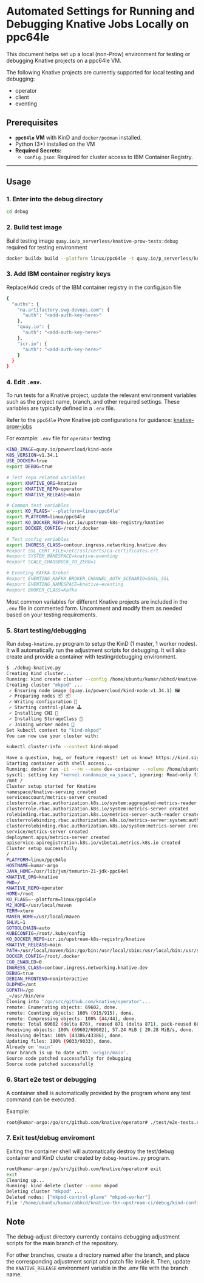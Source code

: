 # Automated Settings for Running and Debugging Knative Jobs Locally on ppc64le

This document helps set up a local (non-Prow) environment for testing or debugging Knative projects on a ppc64le VM. 

The following Knative projects are currently supported for local testing and debugging:

- operator
- client
- eventing

## Prerequisites  

- **`ppc64le` VM** with KinD and `docker/podman` installed.
- Python (3+) installed on the VM
- **Required Secrets:** 
  - `config.json`: Required for cluster access to IBM Container Registry.  

---

## Usage

### 1. Enter into the debug directory

```bash
cd debug
```

### 2. Build test image

Build testing image `quay.io/p_serverless/knative-prow-tests:debug` required for testing environment

```bash
docker buildx build --platform linux/ppc64le -t quay.io/p_serverless/knative-prow-tests:debug --load -f Dockerfile .
```

### 3. Add IBM container registry keys

Replace/Add creds of the IBM container registry in the config.json file

```bash
{
  "auths": {
    "na.artifactory.swg-devops.com": {
      "auth": "<add-auth-key-here>"
    },
    "quay.io": {
      "auth": "<add-auth-key-here>"
    },
    "icr.io": {
      "auth": "<add-auth-key-here>"
    }
  }
}
```

### 4. Edit `.env`. 

To run tests for a Knative project, update the relevant environment variables such as the project name, branch, and other required settings. These variables are typically defined in a `.env` file.

Refer to the `ppc64le` Prow Knative job configurations for guidance: [knative-prow-jobs](https://github.com/kabhiibm/test-infra/tree/master/config/jobs/periodic) 

For example: `.env` file for `operator` testing

```bash
KIND_IMAGE=quay.io/powercloud/kind-node
K8S_VERSION=v1.34.1
USE_DOCKER=true
export DEBUG=true

# Test repo related variables
export KNATIVE_ORG=knative
export KNATIVE_REPO=operator
export KNATIVE_RELEASE=main

# Common test variables
export KO_FLAGS='--platform=linux/ppc64le'
export PLATFORM=linux/ppc64le
export KO_DOCKER_REPO=icr.io/upstream-k8s-registry/knative
export DOCKER_CONFIG=/root/.docker

# Test config variables
export INGRESS_CLASS=contour.ingress.networking.knative.dev
#export SSL_CERT_FILE=/etc/ssl/certs/ca-certificates.crt
#export SYSTEM_NAMESPACE=knative-eventing
#export SCALE_CHAOSDUCK_TO_ZERO=1

# Eventing KAFKA Broker
#export EVENTING_KAFKA_BROKER_CHANNEL_AUTH_SCENARIO=SASL_SSL
#export EVENTING_NAMESPACE=knative-eventing
#export BROKER_CLASS=Kafka
```
Most common variables for different Knative projects are included in the `.env` file in commented form. Uncomment and modify them as needed based on your testing requirements.

### 5. Start testing/debugging

Run `debug-knative.py` program to setup the KinD (1 master, 1 worker nodes). It will automatically run the adjustment scripts for debugging. It will also create and provide a container with testing/debugging environment.

```bash
$ ./debug-knative.py 
Creating Kind cluster...
Running: kind create cluster --config /home/ubuntu/kumar/abhcd/knative-tkn-upstream-ci/debug/kind-config.yaml --name mkpod
Creating cluster "mkpod" ...
 ✓ Ensuring node image (quay.io/powercloud/kind-node:v1.34.1) 🖼
 ✓ Preparing nodes 📦 📦  
 ✓ Writing configuration 📜 
 ✓ Starting control-plane 🕹️ 
 ✓ Installing CNI 🔌 
 ✓ Installing StorageClass 💾 
 ✓ Joining worker nodes 🚜 
Set kubectl context to "kind-mkpod"
You can now use your cluster with:

kubectl cluster-info --context kind-mkpod

Have a question, bug, or feature request? Let us know! https://kind.sigs.k8s.io/#community 🙂
Starting container with shell access...
Running: docker run -it --rm --name dev-container --volume /home/ubuntu/kumar/abhcd/knative-tkn-upstream-ci:/mnt --network host --volume /home/ubuntu/.kube:/root/.kube --env KUBECONFIG=/root/.kube/config --volume /home/ubuntu/kumar/abhcd/knative-tkn-upstream-ci/debug/config.json:/root/.docker/config.json --cap-add SYS_PTRACE --security-opt seccomp=unconfined quay.io/p_serverless/knative-prow-tests:debug /bin/bash -c sysctl -w kernel.randomize_va_space=0 && source /mnt/debug/.env && pushd /mnt &&source /mnt/setup-environment.sh &&popd &&env && mkdir -p $GOPATH/src/github.com/$KNATIVE_ORG/$KNATIVE_REPO && git clone https://github.com/$KNATIVE_ORG/$KNATIVE_REPO.git $GOPATH/src/github.com/$KNATIVE_ORG/$KNATIVE_REPO && cd $GOPATH/src/github.com/$KNATIVE_ORG/$KNATIVE_REPO && git checkout $KNATIVE_RELEASE && . /tmp/debug-adjust.sh && . /tmp/adjust.sh && exec bash
sysctl: setting key "kernel.randomize_va_space", ignoring: Read-only file system
/mnt /
Cluster setup started for Knative
namespace/knative-serving created
serviceaccount/metrics-server created
clusterrole.rbac.authorization.k8s.io/system:aggregated-metrics-reader created
clusterrole.rbac.authorization.k8s.io/system:metrics-server created
rolebinding.rbac.authorization.k8s.io/metrics-server-auth-reader created
clusterrolebinding.rbac.authorization.k8s.io/metrics-server:system:auth-delegator created
clusterrolebinding.rbac.authorization.k8s.io/system:metrics-server created
service/metrics-server created
deployment.apps/metrics-server created
apiservice.apiregistration.k8s.io/v1beta1.metrics.k8s.io created
Cluster setup successfully
/
PLATFORM=linux/ppc64le
HOSTNAME=kumar-argo
JAVA_HOME=/usr/lib/jvm/temurin-21-jdk-ppc64el
KNATIVE_ORG=knative
PWD=/
KNATIVE_REPO=operator
HOME=/root
KO_FLAGS=--platform=linux/ppc64le
M2_HOME=/usr/local/maven
TERM=xterm
MAVEN_HOME=/usr/local/maven
SHLVL=1
GOTOOLCHAIN=auto
KUBECONFIG=/root/.kube/config
KO_DOCKER_REPO=icr.io/upstream-k8s-registry/knative
KNATIVE_RELEASE=main
PATH=/usr/local/maven/bin:/go/bin:/usr/local/sbin:/usr/local/bin:/usr/sbin:/usr/bin:/sbin:/bin:/usr/local/go/bin
DOCKER_CONFIG=/root/.docker
CGO_ENABLED=0
INGRESS_CLASS=contour.ingress.networking.knative.dev
DEBUG=true
DEBIAN_FRONTEND=noninteractive
OLDPWD=/mnt
GOPATH=/go
_=/usr/bin/env
Cloning into '/go/src/github.com/knative/operator'...
remote: Enumerating objects: 69602, done.
remote: Counting objects: 100% (915/915), done.
remote: Compressing objects: 100% (44/44), done.
remote: Total 69602 (delta 876), reused 871 (delta 871), pack-reused 68687 (from 2)
Receiving objects: 100% (69602/69602), 57.24 MiB | 20.28 MiB/s, done.
Resolving deltas: 100% (43386/43386), done.
Updating files: 100% (9033/9033), done.
Already on 'main'
Your branch is up to date with 'origin/main'.
Source code patched successfully for debugging
Source code patched successfully
```

### 6. Start e2e test or debugging

A container shell is automatically provided by the program where any test command can be executed.

Example:

```bash
root@kumar-argo:/go/src/github.com/knative/operator# ./test/e2e-tests.sh --run-tests
```

### 7. Exit test/debug enviroment

Exiting the container shell will automatically destroy the test/debug container and KinD cluster created by `debug-knative.py` program.

```bash
root@kumar-argo:/go/src/github.com/knative/operator# exit
exit
Cleaning up...
Running: kind delete cluster --name mkpod
Deleting cluster "mkpod" ...
Deleted nodes: ["mkpod-control-plane" "mkpod-worker"]
File '/home/ubuntu/kumar/abhcd/knative-tkn-upstream-ci/debug/kind-config.yaml' has been deleted successfully.
```

Note
-----
The debug-adjust directory currently contains debugging adjustment scripts for the main branch of the repository.

For other branches, create a directory named after the branch, and place the corresponding adjustment script and patch file inside it. Then, update the `KNATIVE_RELEASE` environment variable in the .env file with the branch name.

